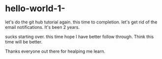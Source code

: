 # hello-world-1-
let's do the git hub tutorial again. this time to completion. let's get rid of the email notifications. It's been 2 years.


sucks starting over. this time hope I have better follow through. Think this time will be better.

Thanks everyone out there for healping me learn.
